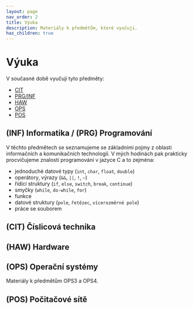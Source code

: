 ```yaml
---
layout: page
nav_order: 2
title: Výuka
description: Materiály k předmětům, které vyučuji.
has_children: true
---
```


# Výuka

V současné době vyučuji tyto předměty:

 - [CIT](cit/index.md)
 - [PRG/INF](inf/index.md)
 - [HAW](haw/index.md)
 - [OPS](ops/index.md)
 - [POS](pos/index.md)

## (INF) Informatika / (PRG) Programování

V těchto předmětech se seznamujeme se základními pojmy z oblasti informačních a komunikačních technologií.
V mých hodinách pak prakticky procvičujeme znalosti programování v jazyce C a to zejména:

* jednoduché datové typy (`int`, `char`, `float`, `double`)
* operátory, výrazy (`&&`, `||`, `!`, `~`)
* řídící struktury (`if`, `else`, `switch`, `break`, `continue`)
* smyčky (`while`, `do-while`, `for`)
* funkce
* datové struktury (`pole`, `řetězec`, `vícerozměrné pole`)
* práce se souborem

## (CIT) Číslicová technika

## (HAW) Hardware

## (OPS) Operační systémy

Materiály k předmětům OPS3 a OPS4.

## (POS) Počitačové sítě
